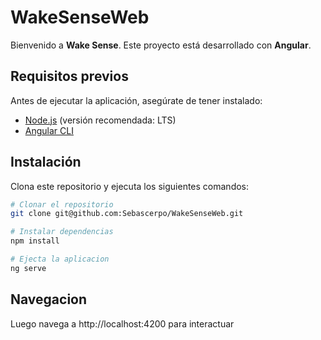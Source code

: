 # WakeSenseWeb

Bienvenido a **Wake Sense**. Este proyecto está desarrollado con **Angular**.  

## Requisitos previos

Antes de ejecutar la aplicación, asegúrate de tener instalado:

- [Node.js](https://nodejs.org/) (versión recomendada: LTS)
- [Angular CLI](https://angular.io/cli)

## Instalación

Clona este repositorio y ejecuta los siguientes comandos:

```sh
# Clonar el repositorio
git clone git@github.com:Sebascerpo/WakeSenseWeb.git

# Instalar dependencias
npm install

# Ejecta la aplicacion
ng serve
```

## Navegacion

Luego navega a  http://localhost:4200 para interactuar
